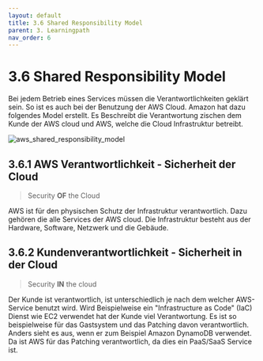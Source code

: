 ```yaml
---
layout: default
title: 3.6 Shared Responsibility Model
parent: 3. Learningpath
nav_order: 6
---
```


# 3.6 Shared Responsibility Model

Bei jedem Betrieb eines Services müssen die Verantwortlichkeiten geklärt sein. So ist es auch bei der Benutzung der AWS Cloud. Amazon hat dazu folgendes Model erstellt. Es Beschreibt die Verantwortung zischen dem Kunde der AWS cloud und AWS, welche die Cloud Infrastruktur betreibt.

![aws_shared_responsibility_model](https://d1.awsstatic.com/security-center/Shared_Responsibility_Model_V2.59d1eccec334b366627e9295b304202faf7b899b.jpg)

## 3.6.1 AWS Verantwortlichkeit - Sicherheit der Cloud

> Security **OF** the Cloud

AWS ist für den physischen Schutz der Infrastruktur verantwortlich. Dazu gehören die alle Services der AWS cloud. Die Infrastruktur besteht aus der Hardware, Software, Netzwerk und die Gebäude.

## 3.6.2 Kundenverantwortlichkeit - Sicherheit in der Cloud

> Security **IN** the cloud

Der Kunde ist verantwortlich, ist unterschiedlich je nach dem welcher AWS-Service benutzt wird. Wird Beispielweise ein "Infrastructure as Code" (IaC) Dienst wie EC2 verwendet hat der Kunde viel Verantwortung. Es ist so beispielweise für das Gastsystem und das Patching davon verantwortlich. Anders sieht es aus, wenn er zum Beispiel Amazon DynamoDB verwendet. Da ist AWS für das Patching verantwortlich, da dies ein PaaS/SaaS Service ist.
